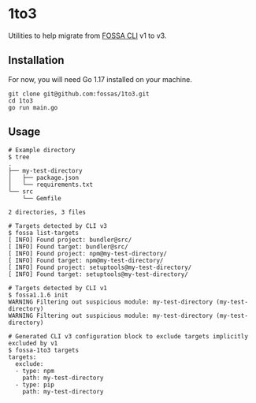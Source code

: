# 1to3

Utilities to help migrate from [FOSSA CLI](https://github.com/fossas/fossa-cli) v1 to v3.

## Installation

For now, you will need Go 1.17 installed on your machine.

```shell
git clone git@github.com:fossas/1to3.git
cd 1to3
go run main.go
```

## Usage

```shell
# Example directory
$ tree
.
├── my-test-directory
│   ├── package.json
│   └── requirements.txt
└── src
    └── Gemfile

2 directories, 3 files

# Targets detected by CLI v3
$ fossa list-targets
[ INFO] Found project: bundler@src/
[ INFO] Found target: bundler@src/
[ INFO] Found project: npm@my-test-directory/
[ INFO] Found target: npm@my-test-directory/
[ INFO] Found project: setuptools@my-test-directory/
[ INFO] Found target: setuptools@my-test-directory/

# Targets detected by CLI v1
$ fossa1.1.6 init
WARNING Filtering out suspicious module: my-test-directory (my-test-directory)
WARNING Filtering out suspicious module: my-test-directory (my-test-directory)

# Generated CLI v3 configuration block to exclude targets implicitly excluded by v1
$ fossa-1to3 targets
targets:
  exclude:
  - type: npm
    path: my-test-directory
  - type: pip
    path: my-test-directory
```
